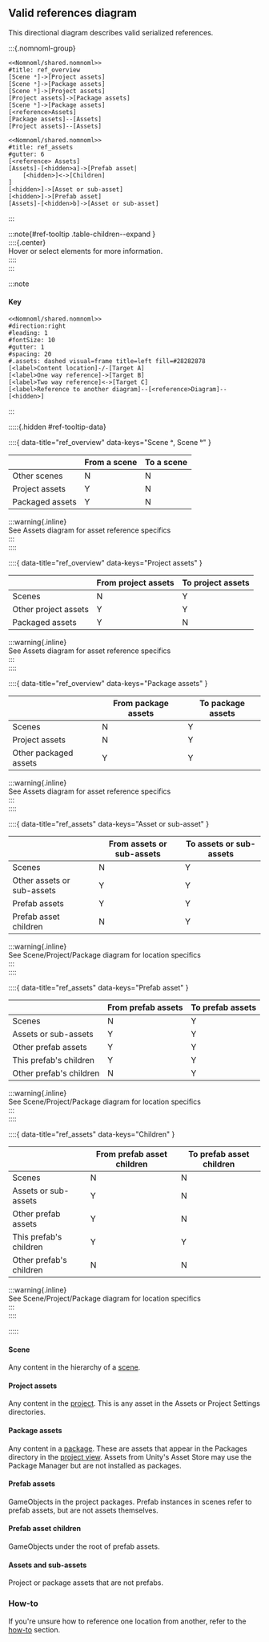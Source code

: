 ## Valid references diagram

<script type="module" src="/Scripts/Interactive/References/validReferences.js?v=1.0.2"></script>  

This directional diagram describes valid serialized references.

:::{.nomnoml-group}

```nomnoml
<<Nomnoml/shared.nomnoml>>
#title: ref_overview
[Scene ᵃ]->[Project assets]
[Scene ᵃ]->[Package assets]
[Scene ᵇ]->[Project assets]
[Project assets]->[Package assets]
[Scene ᵇ]->[Package assets]
[<reference>Assets]
[Package assets]--[Assets]
[Project assets]--[Assets]
```

```nomnoml
<<Nomnoml/shared.nomnoml>>
#title: ref_assets
#gutter: 6
[<reference> Assets]
[Assets]-[<hidden>a]->[Prefab asset|
    [<hidden>]<->[Children]
]
[<hidden>]->[Asset or sub-asset]
[<hidden>]->[Prefab asset]
[Assets]-[<hidden>b]->[Asset or sub-asset]
```
:::

:::note{#ref-tooltip .table-children--expand }  
::::{.center}  
Hover or select elements for more information.  
::::  
:::

:::note  
#### Key
```nomnoml
<<Nomnoml/shared.nomnoml>>
#direction:right
#leading: 1
#fontSize: 10
#gutter: 1
#spacing: 20
#.assets: dashed visual=frame title=left fill=#28282878
[<label>Content location]-/-[Target A]
[<label>One way reference]->[Target B]
[<label>Two way reference]<->[Target C]
[<label>Reference to another diagram]--[<reference>Diagram]--[<hidden>]
```

:::

:::::{.hidden #ref-tooltip-data}  

::::{ data-title="ref_overview" data-keys="Scene ᵃ, Scene ᵇ" }

|                 | From a scene | To a scene |
|-----------------|--------------|------------|
| Other scenes    | N            | N          |
| Project assets  | Y            | N          |
| Packaged assets | Y            | N          |

:::warning{.inline}  
See Assets diagram for asset reference specifics  
:::  
::::  

::::{ data-title="ref_overview" data-keys="Project assets" }  

|                      | From project assets | To project assets |
|----------------------|---------------------|-------------------|
| Scenes               | N                   | Y                 |
| Other project assets | Y                   | Y                 |
| Packaged assets      | Y                   | N                 |

:::warning{.inline}  
See Assets diagram for asset reference specifics  
:::  
::::  

::::{ data-title="ref_overview" data-keys="Package assets" }  

|                       | From package assets | To package assets |
|-----------------------|---------------------|-------------------|
| Scenes                | N                   | Y                 |
| Project assets        | N                   | Y                 |
| Other packaged assets | Y                   | Y                 |

:::warning{.inline}  
See Assets diagram for asset reference specifics  
:::  
::::  

::::{ data-title="ref_assets" data-keys="Asset or sub-asset" }

|                               | From assets or sub-assets | To assets or sub-assets |
|-------------------------------|---------------------------|-------------------------|
| Scenes                        | N                         | Y                       |
| Other assets or sub-assets    | Y                         | Y                       |
| Prefab assets                 | Y                         | Y                       |
| Prefab asset children         | N                         | Y                       |

:::warning{.inline}  
See Scene/Project/Package diagram for location specifics  
:::  
::::  

::::{ data-title="ref_assets" data-keys="Prefab asset" }

|                         | From prefab assets | To prefab assets |
|-------------------------|--------------------|------------------|
| Scenes                  | N                  | Y                |
| Assets or sub-assets    | Y                  | Y                |
| Other prefab assets     | Y                  | Y                |
| This prefab's children  | Y                  | Y                |
| Other prefab's children | N                  | Y                |

:::warning{.inline}  
See Scene/Project/Package diagram for location specifics  
:::  
::::  

::::{ data-title="ref_assets" data-keys="Children" }

|                         | From prefab asset children | To prefab asset children |
|-------------------------|----------------------------|--------------------------|
| Scenes                  | N                          | N                        |
| Assets or sub-assets    | Y                          | N                        |
| Other prefab assets     | Y                          | N                        |
| This prefab's children  | Y                          | Y                        |
| Other prefab's children | N                          | N                        |
:::warning{.inline}  
See Scene/Project/Package diagram for location specifics  
:::  
::::

:::::


#### Scene
Any content in the hierarchy of a [scene](https://docs.unity3d.com/Manual/CreatingScenes.html).
#### Project assets
Any content in the [project](https://docs.unity3d.com/Manual/ProjectView.html). This is any asset in the Assets or Project Settings directories.
#### Package assets
Any content in a [package](https://docs.unity3d.com/Manual/PackagesList.html). These are assets that appear in the Packages directory in the [project view](https://docs.unity3d.com/Manual/ProjectView.html). Assets from Unity's Asset Store may use the Package Manager but are not installed as packages.
#### Prefab assets
GameObjects in the project packages. Prefab instances in scenes refer to prefab assets, but are not assets themselves.
#### Prefab asset children
GameObjects under the root of prefab assets.
#### Assets and sub-assets
Project or package assets that are not prefabs.

### How-to
If you're unsure how to reference one location from another, refer to the [how-to](Serialized%20References.md#how-to) section.